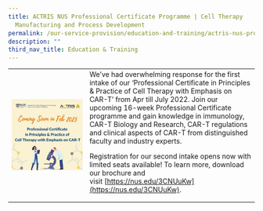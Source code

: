 ```yaml
---
title: ACTRIS NUS Professional Certificate Programme | Cell Therapy
  Manufacturing and Process Development
permalink: /our-service-provision/education-and-training/actris-nus-professional-certificate-programme-cell/
description: ""
third_nav_title: Education & Training
---
```

<table>
	<tbody>
		<tr>
			<td style="width:30%">
				<img src="/images/Our%20Service%20Provision/Education%20&amp;%20Training/cell-therapy-pc-round-2_sm-post-1.png">
			</td>
			<td style="width:65%">
				We’ve had overwhelming response for the first intake of our ‘Professional Certificate in Principles &amp; Practice of Cell Therapy with Emphasis on CAR-T’ from Apr till July 2022. Join our upcoming 16-week Professional Certificate programme and gain knowledge in immunology, CAR-T Biology and Research, CAR-T regulations and clinical aspects of CAR-T from distinguished faculty and industry experts.

Registration for our second intake opens now with limited seats available! To learn more, download our brochure and visit&nbsp;[https://nus.edu/3CNUuKw](https://nus.edu/3CNUuKw).
			</td>
		</tr>
	</tbody>
</table>
